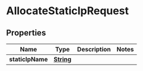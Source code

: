 

# AllocateStaticIpRequest


## Properties

| Name | Type | Description | Notes |
|------------ | ------------- | ------------- | -------------|
|**staticIpName** | [**String**](String.md) |  |  |



